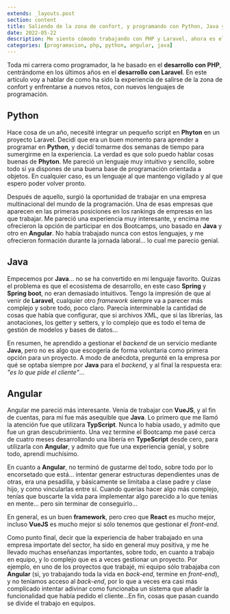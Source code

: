 ```yaml
---
extends: _layouts.post
section: content
title: Saliendo de la zona de confort, y programando con Python, Java y Angular.
date: 2022-05-22
description: Me siento cómodo trabajando con PHP y Laravel, ahora es el momento de enfrentarse a Java, Python y Angular
categories: [programacion, php, python, angular, java]
---
```


Toda mi carrera como programador, la he basado en el **desarrollo con PHP**, centrándome en los últimos años en el **desarrollo con Laravel**. En este artículo voy a hablar de como ha sido la experiencia de salirse de la zona de confort y enfrentarse a nuevos retos, con nuevos lenguajes de programación.

## Python

Hace cosa de un año, necesité integrar un pequeño script en **Phyton** en un proyecto Laravel. Decidí que era un buen momento para aprender a programar en **Python**, y decidí tomarme dos semanas de tiempo para sumergirme en la experiencia. La verdad es que solo puedo hablar cosas buenas de **Phyton**. Me pareció un lenguaje muy intuitivo y sencillo, sobre todo si ya dispones de una buena base de programación orientada a objetos. En cualquier caso, es un lenguaje al que mantengo vigilado y al que espero poder volver pronto.

Después de aquello, surgió la oportunidad de trabajar en una empresa multinacional del mundo de la programación. Una de esas empresas que aparecen en las primeras posiciones en los rankings de empresas en las que trabajar. Me pareció una experiencia muy interesante, y encima me ofrecieron la opción de participar en dos Bootcamps, uno basado en **Java** y otro en **Angular**. No había trabajado nunca con estos lenguajes, y me ofrecieron formación durante la jornada laboral... lo cual me parecío genial.

## Java

Empecemos por **Java**... no se ha convertido en mi lenguaje favorito. Quizas el problema es que el ecosistema de desarrollo, en este caso **Spring** y **Spring boot**, no eran demasiado intuitivos. Tengo la impresión de que al venir de **Laravel**, cualquier otro *framework* siempre va a parecer más complejo y sobre todo, poco claro. Parecía interminable la cantidad de cosas que había que configurar, que si archivos XML, que si las librerías, las anotaciones, los getter y setters, y lo complejo que es todo el tema de gestión de modelos y bases de datos... 

En resumen, he aprendido a gestionar el *backend* de un servicio mediante **Java**, pero no es algo que escogería de forma voluntaria como primera opción para un proyecto. A modo de anécdota, pregunté en la empresa por qué se optaba siempre por **Java** para el *backend*, y al final la respuesta era: *"es lo que pide el cliente"*...

## Angular 

Angular me pareció más interesante. Venía de trabajar con **VueJS**, y al fin de cuentas, para mi fue más asequible que **Java**. Lo primero que me llamó la atención fue que utilizara **TypScript**. Nunca lo había usado, y admito que fue un gran descubrimiento. Una vez termine el Bootcamp me pasé cerca de cuatro meses desarrollando una libería en **TypeScript** desde cero, para utilizarla con **Angular**, y admito que fue una experiencia genial, y sobre todo, aprendí muchísimo.

En cuanto a **Angular**, no terminó de gustarme del todo, sobre todo por lo encorsetado que está... intentar generar estructuras dependientes unas de otras, era una pesadilla, y básicamente se limitaba a clase padre y clase hijo, y como vincularlas entre sí. Cuando querías hacer algo más complejo, tenías que buscarte la vida para implementar algo parecido a lo que tenías en mente... pero sin terminar de conseguirlo... 

En general, es un buen **framework**, pero creo que **React** es mucho mejor, incluso **VueJS** es mucho mejor si sólo tenemos que gestionar el *front-end*. 

Como punto final, decir que la experiencia de haber trabajado en una empresa importate del sector, ha sido en general muy positiva, y me he llevado muchas enseñanzas importantes, sobre todo, en cuanto a trabajo en equipo, y lo complejo que es a veces gestionar un proyecto. Por ejemplo, en uno de los proyectos que trabajé, mi equipo sólo trabajaba con **Angular** (si, yo trabajando toda la vida en *back-end*, termine en *front-end*), y no teníamos acceso al *back-end*, por lo que a veces era casi más complicado intentar adivinar como funcionaba un sistema que añadir la funcionalidad que había pedido el cliente...En fin, cosas que pasan cuando se divide el trabajo en equipos.